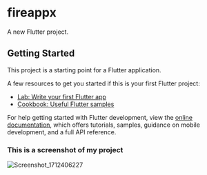 # fireappx

A new Flutter project.

## Getting Started

This project is a starting point for a Flutter application.

A few resources to get you started if this is your first Flutter project:

- [Lab: Write your first Flutter app](https://docs.flutter.dev/get-started/codelab)
- [Cookbook: Useful Flutter samples](https://docs.flutter.dev/cookbook)

For help getting started with Flutter development, view the
[online documentation](https://docs.flutter.dev/), which offers tutorials,
samples, guidance on mobile development, and a full API reference.


### This is a screenshot of my project 
![Screenshot_1712406227](https://github.com/NIAnup/fireAppx/assets/96727427/3a9d2448-34b8-49f5-8bb1-c958aa14be40)
